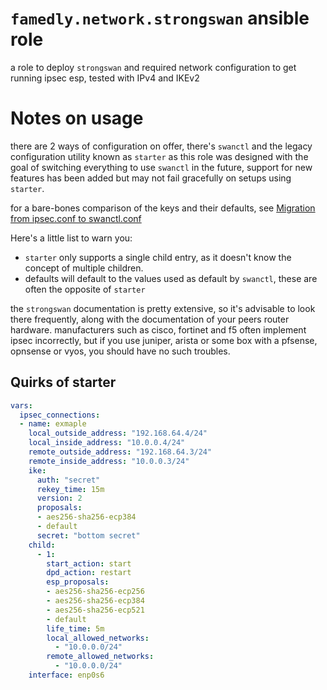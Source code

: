 # `famedly.network.strongswan` ansible role

a role to deploy `strongswan` and required network configuration to get running ipsec esp, tested with IPv4 and IKEv2

# Notes on usage

there are 2 ways of configuration on offer, there's `swanctl` and the legacy configuration utility known as `starter`
as this role was designed with the goal of switching everything to use `swanctl` in the future, support for new features has been added but may not fail gracefully on setups using `starter`.

for a bare-bones comparison of the keys and their defaults, see [Migration from ipsec.conf to swanctl.conf](https://wiki.strongswan.org/projects/strongswan/wiki/Fromipsecconf)

Here's a little list to warn you:
* `starter` only supports a single child entry, as it doesn't know the concept of multiple children.
* defaults will default to the values used as default by `swanctl`, these are often the opposite of `starter`

the `strongswan` documentation is pretty extensive, so it's advisable to look there frequently, along with the documentation of your peers router hardware.
manufacturers such as cisco, fortinet and f5 often implement ipsec incorrectly, but if you use juniper, arista or some box with a pfsense, opnsense or vyos, you should have no such troubles.

## Quirks of starter

```yaml
vars:
  ipsec_connections:
  - name: exmaple
    local_outside_address: "192.168.64.4/24"
    local_inside_address: "10.0.0.4/24"
    remote_outside_address: "192.168.64.3/24"
    remote_inside_address: "10.0.0.3/24"
    ike:
      auth: "secret"
      rekey_time: 15m
      version: 2
      proposals:
      - aes256-sha256-ecp384
      - default
      secret: "bottom secret"
    child:
      - 1:
        start_action: start
        dpd_action: restart
        esp_proposals:
        - aes256-sha256-ecp256
        - aes256-sha256-ecp384
        - aes256-sha256-ecp521
        - default
        life_time: 5m
        local_allowed_networks:
          - "10.0.0.0/24"
        remote_allowed_networks:
          - "10.0.0.0/24"
    interface: enp0s6
```
